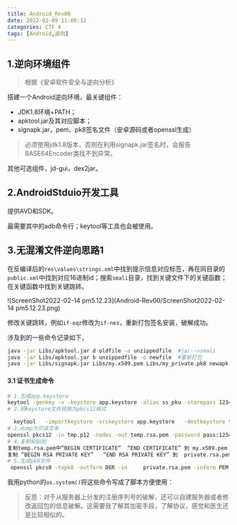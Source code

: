 ```yaml
---
title: Android_Rev00
date: 2022-02-09 11:00:12
categories: CTF #
tags: [Android,逆向]
---
```

## 1.逆向环境组件

> 根据《安卓软件安全与逆向分析》

搭建一个Android逆向环境，最关键组件：

- JDK1.8环境+PATH；
- apktool.jar及其对应脚本；
- signapk.jar，pem、pk8签名文件（安卓源码或者openssl生成）

> 必须使用jdk1.8版本，否则在利用signapk.jar签名时，会报告BASE64Encoder类找不到异常。

其他可选组件，jd-gui，dex2jar。

<!--more-->

## 2.AndroidStduio开发工具

提供AVD和SDK。

最需要其中的adb命令行；keytool等工具也会被使用。

## 3.无混淆文件逆向思路1

在反编译后的`res\values\strings.xml`中找到提示信息对应标签，再在同目录的`public.xml`中找到对应16进制id；搜索`smali`目录，找到关键文件下的关键函数；在关键函数中找到关键跳转。

![ScreenShot2022-02-14 pm5.12.23](Android-Rev00/ScreenShot2022-02-14 pm5.12.23.png)

修改关键跳转，例如`if-eqz`修改为`if-nez`，重新打包签名安装，破解成功。

涉及到的一些命令记录如下，

```bash
java -jar Libs/apktool.jar d oldfile -o unzippedfile  #jar-->smali
java -jar Libs/apktool.jar b unzippedfile -o newfile  #重新打包
java -jar Libs/signapk.jar Libs/my.x509.pem Libs/my_private.pk8 newapk newapksigned #签名后才可安装
```

#### 3.1 证书生成命令

```sh
# 1.生成app.keystore
keytool -genkey -v -keystore app.keystore -alias ss_pku -storepass 123456 -keypass 123456 -keyalg RSA -validity 20000 -dname "CN='PaulC', OU='ss', O='pku', L='Beijing', ST='Beijing', C='zh'"
# 2.把keystore文件转换为pkcs12格式

  keytool   -importkeystore -srckeystore app.keystore   -destkeystore tmp.p12 -srcstoretype JKS         -deststoretype PKCS12 
# 3.dump为可读文本
openssl pkcs12 -in tmp.p12 -nodes -out temp.rsa.pem -password pass:123456
# 4.复制粘贴到
复制temp.rsa.pem中“BEGIN CERTIFICATE”  “END CERTIFICATE” 到 my.x509.pem
复制 “BEGIN RSA PRIVATE KEY”   “END RSA PRIVATE KEY” 到  private.rsa.pem
# 5.生成pk8文件
 openssl pkcs8 -topk8 -outform DER -in     private.rsa.pem -inform PEM -out my_private.pk8 -nocrypt

```

我用python的`os.system()`将这些命令写成了脚本方便使用：





> 反思：对于从服务器上分发的注册序列号的破解，还可以自建服务器或者修改返回包的信息破解。这需要我了解其加密手段，了解协议，感觉和医生还是比较相似的。
